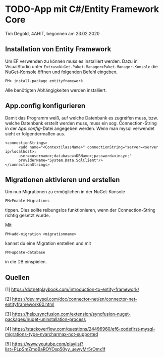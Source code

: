 # TODO-App mit C#/Entity Framework Core

Tim Degold, 4AHIT, begonnen am 23.02.2020

## Installation von Entity Framework

Um EF verwenden zu können muss es installiert werden. Dazu in VisualStudio unter `Extras>NuGet-Paket-Manager>Paket-Manager-Konsole` die NuGet-Konsole öffnen und folgenden Befehl eingeben.

```shell
PM> install-package entityframework
```

Alle benötigten Abhängigkeiten werden installiert.

## App.config konfigurieren

Damit das Programm weiß, auf welche Datenbank es zugreifen muss, bzw. welche Datenbank erstellt werden muss, muss ein sog. Connection-String in der *App.config*-Datei angegeben werden. Wenn man mysql verwendet sieht er folgendermaßen aus.

```shell
<connectionStrings>
      <add name="<ContextClassName>" connectionString="server=<server ip/localhost>;
      user=<username>;database=<DBName>;password=<insy>;"
      providerName="System.Data.SqlClient"/>
</connectionStrings>
```

## Migrationen aktivieren und erstellen

Um nun Migrationen zu ermöglichen in der NuGet-Konsole

```
PM>Enable-Migrations
```

tippen. Dies sollte reibungslos funktionieren, wenn der Connection-String richtig gesetzt wurde.

Mit 

```
PM>add-migration <migrationname>
```

kannst du eine Migration erstellen und mit

```
PM>update-database
```

in die DB einspielen.

## Quellen 

[1] https://dotnetplaybook.com/introduction-to-entity-framework/

[2] https://dev.mysql.com/doc/connector-net/en/connector-net-entityframework60.html

[3] https://help.syncfusion.com/extension/syncfusion-nuget-packages/nuget-uninstallation-process

[4] https://stackoverflow.com/questions/24496960/ef6-codefirst-mysql-migrations-type-nvarcharmax-not-supported

[5] https://www.youtube.com/playlist?list=PLpSmZmoBaROYOxp50yy_uewyMr5rOmx1f